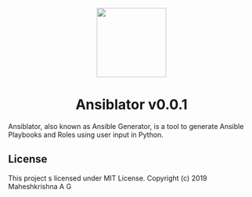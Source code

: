<p align="center"> <img src="https://github.com/Maheshkrishna/Ansiblator/blob/master/images/Ansiblator.png" height="142" width="142"/> </p>
<h1 align="center"> Ansiblator v0.0.1 </h1>

Ansiblator, also known as Ansible Generator, is a tool to generate Ansible Playbooks and Roles using user input in Python.


<h2> License </h2>
This project s licensed under MIT License. Copyright (c) 2019 Maheshkrishna A G
